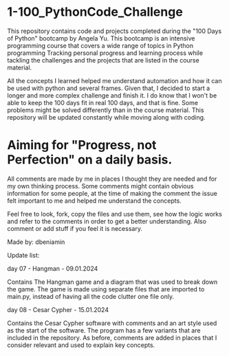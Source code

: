 # 1-100_PythonCode_Challenge

This repository contains code and projects completed during the "100 Days of Python" bootcamp by Angela Yu. This bootcamp is an intensive programming course that covers a wide range of topics in Python programming
Tracking personal progress and learning process while tackling the challenges and the projects that are listed in the course material.

All the concepts I learned helped me understand automation and how it can be used with python and several frames.
Given that, I decided to start a longer and more complex challenge and finish it. I do know that I won't be able to keep the 100 days fit in real 100 days, and that is fine.
Some problems might be solved differently than in the course material.
This repository will be updated constantly while moving along with coding.
# Aiming for "Progress, not Perfection" on a daily basis.
All comments are made by me in places I thought they are needed and for my own thinking process.
Some comments might contain obvious information for some people, at the time of making the comment the issue felt important to me and helped me understand the concepts.

Feel free to look, fork, copy the files and use them, see how the logic works and refer to the comments in order to get a better understanding. Also comment or add stuff if you feel it is necessary.

Made by: dbeniamin

Update list:

day 07 - Hangman - 09.01.2024

Contains The Hangman game and a diagram that was used to break down the game. The game is made using separate files that are imported to main.py, instead of having all the code clutter one file only. 

day 08 - Cesar Cypher - 15.01.2024

Contains the Cesar Cypher software with comments and an art style used as the start of the software. The program has a few variants that are included in the repository. As before, comments are added in places that I consider relevant and used to explain key concepts.


